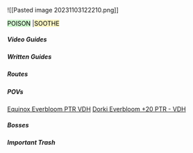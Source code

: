 
![[Pasted image 20231103122210.png]]

<mark style="background: #BBFABBA6;">POISON</mark> |<mark style="background: #FFF3A3A6;">SOOTHE</mark>


##### Video Guides


##### Written Guides

##### Routes


##### POVs

[Equinox Everbloom PTR VDH](https://www.twitch.tv/videos/1963397387?t=4h22m43s)
[Dorki Everbloom +20 PTR - VDH](https://www.twitch.tv/videos/1966833846?t=6h17m50s)


##### Bosses


##### Important Trash